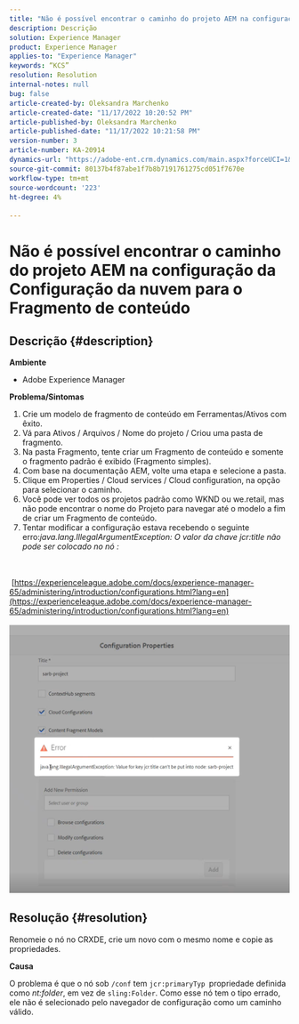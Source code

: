 ```yaml
---
title: "Não é possível encontrar o caminho do projeto AEM na configuração da Configuração da nuvem para o Fragmento de conteúdo"
description: Descrição
solution: Experience Manager
product: Experience Manager
applies-to: "Experience Manager"
keywords: “KCS”
resolution: Resolution
internal-notes: null
bug: false
article-created-by: Oleksandra Marchenko
article-created-date: "11/17/2022 10:20:52 PM"
article-published-by: Oleksandra Marchenko
article-published-date: "11/17/2022 10:21:58 PM"
version-number: 3
article-number: KA-20914
dynamics-url: "https://adobe-ent.crm.dynamics.com/main.aspx?forceUCI=1&pagetype=entityrecord&etn=knowledgearticle&id=4027e717-c666-ed11-9561-6045bd006b25"
source-git-commit: 80137b4f87abe1f7b8b7191761275cd051f7670e
workflow-type: tm+mt
source-wordcount: '223'
ht-degree: 4%

---
```


# Não é possível encontrar o caminho do projeto AEM na configuração da Configuração da nuvem para o Fragmento de conteúdo

## Descrição {#description}


<b>Ambiente</b>

- Adobe Experience Manager


<b>Problema/Sintomas</b>

1. Crie um modelo de fragmento de conteúdo em Ferramentas/Ativos com êxito.
2. Vá para Ativos / Arquivos / Nome do projeto / Criou uma pasta de fragmento.
3. Na pasta Fragmento, tente criar um Fragmento de conteúdo e somente o fragmento padrão é exibido (Fragmento simples).
4. Com base na documentação AEM, volte uma etapa e selecione a pasta.
5. Clique em Properties / Cloud services / Cloud configuration, na opção para selecionar o caminho.
6. Você pode ver todos os projetos padrão como WKND ou we.retail, mas não pode encontrar o nome do Projeto para navegar até o modelo a fim de criar um Fragmento de conteúdo.
7. Tentar modificar a configuração estava recebendo o seguinte erro:*java.lang.IllegalArgumentException: O valor da chave jcr:title não pode ser colocado no nó :*

<br><br> [https://experienceleague.adobe.com/docs/experience-manager-65/administering/introduction/configurations.html?lang=en](https://experienceleague.adobe.com/docs/experience-manager-65/administering/introduction/configurations.html?lang=en)<br><br>![](assets/___4127e717-c666-ed11-9561-6045bd006b25___.png)<br>

## Resolução {#resolution}


Renomeie o nó no CRXDE, crie um novo com o mesmo nome e copie as propriedades.

<b>Causa</b>

O problema é que o nó sob `/conf` tem `jcr:primaryTyp `propriedade definida como *nt:folder*, em vez de `sling:Folder`.
Como esse nó tem o tipo errado, ele não é selecionado pelo navegador de configuração como um caminho válido.
